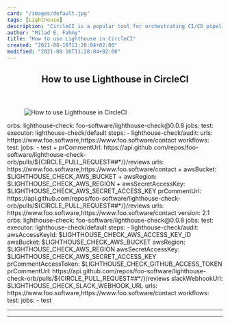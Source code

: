 ```yaml
---
card: "/images/default.jpg"
tags: [Lighthouse]
description: "CircleCI is a popular tool for orchestrating CI/CD pipelines."
author: "Milad E. Fahmy"
title: "How to use Lighthouse in CircleCI"
created: "2021-08-16T11:28:04+02:00"
modified: "2021-08-16T11:28:04+02:00"
---
```

<div class="site-wrapper">
<main id="site-main" class="site-main outer">
<div class="inner">
<article class="post-full post tag-lighthouse tag-circleci tag-seo tag-website-performance tag-accessibility tag-technology ">
<header class="post-full-header">
<h1 class="post-full-title">How to use Lighthouse in CircleCI</h1>
</header>
<figure class="post-full-image">
<picture>
<source media="(max-width: 700px)" sizes="1px" srcset="data:image/gif;base64,R0lGODlhAQABAIAAAAAAAP///yH5BAEAAAAALAAAAAABAAEAAAIBRAA7 1w">
<source media="(min-width: 701px)" sizes="(max-width: 800px) 400px,
(max-width: 1170px) 700px,
1400px" srcset="/news/content/images/size/w300/2020/01/nyc-building-in-midtown-east.jpg 300w,
/news/content/images/size/w600/2020/01/nyc-building-in-midtown-east.jpg 600w,
/news/content/images/size/w1000/2020/01/nyc-building-in-midtown-east.jpg 1000w,
/news/content/images/size/w2000/2020/01/nyc-building-in-midtown-east.jpg 2000w">
<img onerror="this.style.display='none'" src="/news/content/images/size/w2000/2020/01/nyc-building-in-midtown-east.jpg" alt="How to use Lighthouse in CircleCI">
</picture>
</figure>
<section class="post-full-content">
<div class="post-content">
orbs:
lighthouse-check: foo-software/lighthouse-check@0.0.8
jobs:
test:
executor: lighthouse-check/default
steps:
- lighthouse-check/audit:
urls: https://www.foo.software,https://www.foo.software/contact
workflows:
test:
jobs:
- test
</code></pre>
+ prCommentUrl: https://api.github.com/repos/foo-software/lighthouse-check-orb/pulls/${CIRCLE_PULL_REQUEST##*/}/reviews
urls: https://www.foo.software,https://www.foo.software/contact
</code></pre>
+ awsBucket: $LIGHTHOUSE_CHECK_AWS_BUCKET
+ awsRegion: $LIGHTHOUSE_CHECK_AWS_REGION
+ awsSecretAccessKey: $LIGHTHOUSE_CHECK_AWS_SECRET_ACCESS_KEY
prCommentUrl: https://api.github.com/repos/foo-software/lighthouse-check-orb/pulls/${CIRCLE_PULL_REQUEST##*/}/reviews
</code></pre>
urls: https://www.foo.software,https://www.foo.software/contact
</code></pre>
version: 2.1
orbs:
lighthouse-check: foo-software/lighthouse-check@0.0.8
jobs:
test:
executor: lighthouse-check/default
steps:
- lighthouse-check/audit:
awsAccessKeyId: $LIGHTHOUSE_CHECK_AWS_ACCESS_KEY_ID
awsBucket: $LIGHTHOUSE_CHECK_AWS_BUCKET
awsRegion: $LIGHTHOUSE_CHECK_AWS_REGION
awsSecretAccessKey: $LIGHTHOUSE_CHECK_AWS_SECRET_ACCESS_KEY
prCommentAccessToken: $LIGHTHOUSE_CHECK_GITHUB_ACCESS_TOKEN
prCommentUrl: https://api.github.com/repos/foo-software/lighthouse-check-orb/pulls/${CIRCLE_PULL_REQUEST##*/}/reviews
slackWebhookUrl: $LIGHTHOUSE_CHECK_SLACK_WEBHOOK_URL
urls: https://www.foo.software,https://www.foo.software/contact
workflows:
test:
jobs:
- test
</code></pre>
</div>
<hr>
<hr>
</section>
</article>
</div>
</main>
</div>
<!-- Google Tag Manager (noscript) -->
<!-- End Google Tag Manager (noscript) -->
